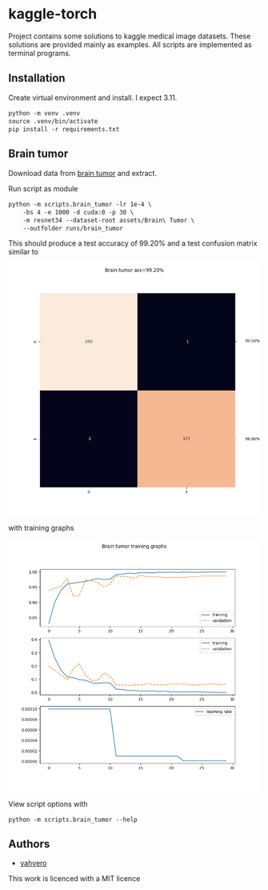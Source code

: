 # kaggle-torch

Project contains some solutions to kaggle medical image datasets. These solutions
are provided mainly as examples. All scripts are implemented as terminal programs.

## Installation

Create virtual environment and install. I expect 3.11.

```
python -m venv .venv
source .venv/bin/activate
pip install -r requirements.txt
```

## Brain tumor

Download data from [brain tumor](https://www.kaggle.com/datasets/jakeshbohaju/brain-tumor) and extract.

Run script as module

```
python -m scripts.brain_tumor -lr 1e-4 \
    -bs 4 -e 1000 -d cuda:0 -p 30 \
    -m resnet34 --dataset-root assets/Brain\ Tumor \
    --outfolder runs/brain_tumor
```

This should produce a test accuracy of 99.20%
and a test confusion matrix similar to

![confusion matrix](images/brain_tumor_testset_confusion_matrix.png)

with training graphs

![training graphs](images/brain_tumor_monitor.png)


View script options with

```
python -m scripts.brain_tumor --help
```

## Authors

- [vahvero](https://github.com/vahvero)

This work is licenced with a MIT licence
